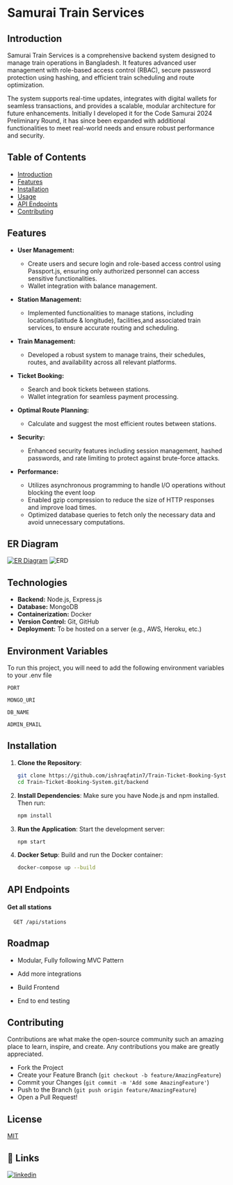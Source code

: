 # Samurai Train Services

## Introduction

Samurai Train Services is a comprehensive backend system designed to manage train operations in Bangladesh. It features advanced user management with role-based access control (RBAC), secure password protection using hashing, and efficient train scheduling and route optimization.

The system supports real-time updates, integrates with digital wallets for seamless transactions, and provides a scalable, modular architecture for future enhancements. Initially I developed it for the Code Samurai 2024 Preliminary Round, it has since been expanded with additional functionalities to meet real-world needs and ensure robust performance and security.

## Table of Contents

- [Introduction](#introduction)
- [Features](#features)
- [Installation](#installation)
- [Usage](#usage)
- [API Endpoints](#api-endpoints)
- [Contributing](#contributing)

## Features

- **User Management:**
  - Create users and secure login and role-based access control using Passport.js, ensuring only authorized personnel can access sensitive functionalities.
  - Wallet integration with balance management.
- **Station Management:**
  - Implemented functionalities to manage stations, including locations(latitude & longitude), facilities,and associated train services, to ensure accurate routing and scheduling.
- **Train Management:**
  - Developed a robust system to manage trains, their schedules, routes, and availability across all relevant platforms.
- **Ticket Booking:**
  - Search and book tickets between stations.
  - Wallet integration for seamless payment processing.
- **Optimal Route Planning:**
  - Calculate and suggest the most efficient routes between stations.
- **Security:**

  - Enhanced security features including session management, hashed passwords, and rate limiting to protect against brute-force attacks.

- **Performance:**
  - Utilizes asynchronous programming to handle I/O operations without blocking the event loop
  - Enabled gzip compression to reduce the size of HTTP responses and improve load times.
  - Optimized database queries to fetch only the necessary data and avoid unnecessary computations.

## ER Diagram

[![ER Diagram](https://i.ibb.co/mCwnQyC/ERD.png)](https://i.ibb.co/mCwnQyC/ERD.png)
![ERD](https://github.com/user-attachments/assets/78e55de1-a6d6-4145-b997-5f0bec8e0398)

## Technologies

- **Backend:** Node.js, Express.js
- **Database:** MongoDB
- **Containerization:** Docker
- **Version Control:** Git, GitHub
- **Deployment:** To be hosted on a server (e.g., AWS, Heroku, etc.)

## Environment Variables

To run this project, you will need to add the following environment variables to your .env file

`PORT`

`MONGO_URI`

`DB_NAME`

`ADMIN_EMAIL`

## Installation

1. **Clone the Repository**:

   ```bash
   git clone https://github.com/ishraqfatin7/Train-Ticket-Booking-System.git
   cd Train-Ticket-Booking-System.git/backend
   ```

2. **Install Dependencies**:
   Make sure you have Node.js and npm installed. Then run:

   ```bash
   npm install
   ```

3. **Run the Application**:
   Start the development server:
   ```bash
   npm start
   ```
4. **Docker Setup**:
   Build and run the Docker container:
   ```bash
   docker-compose up --build
   ```

## API Endpoints

#### Get all stations

```http
  GET /api/stations
```

## Roadmap

- Modular, Fully following MVC Pattern

- Add more integrations

- Build Frontend

- End to end testing

## Contributing

Contributions are what make the open-source community such an amazing place to learn, inspire, and create. Any contributions you make are greatly appreciated.

- Fork the Project
- Create your Feature Branch (`git checkout -b feature/AmazingFeature`)
- Commit your Changes (`git commit -m 'Add some AmazingFeature'`)
- Push to the Branch (`git push origin feature/AmazingFeature`)
- Open a Pull Request!

## License

[MIT](https://choosealicense.com/licenses/mit/)

## 🔗 Links

[![linkedin](https://img.shields.io/badge/linkedin-0A66C2?style=for-the-badge&logo=linkedin&logoColor=white)](https://www.linkedin.com/in/fatin-ishraq)
